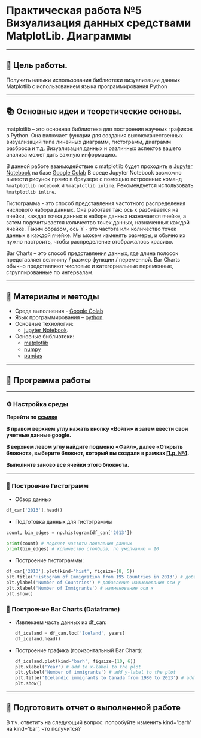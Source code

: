 # Практическая работа №5 Визуализация данных средствами MatplotLib. Диаграммы

---

## 🎯 Цель работы.

Получить навыки использования библиотеки визуализации данных Matplotlib с использованием языка программирования Python

---

## 📚 Основные идеи и теоретические основы.

matplotlib – это основная библиотека для построения научных графиков в Python. 
Она включает функции для создания высококачественных визуализаций типа линейных диаграмм, гистограмм, диаграмм разброса и т.д. 
Визуализация данных и различных аспектов вашего анализа может дать важную информацию. 

В данной работе взаимодействие с matplotlib будет проходить в [Jupyter Notebook](Pr_3.md) на базе [Google Colab](https://colab.research.google.com/notebooks/intro.ipynb)
В среде Jupyter Notebook  возможно вывести рисунок прямо в браузере с помощью встроенных команд ```%matplotlib notebook``` и ```%matplotlib inline```.
Рекомендуется использовать ```%matplotlib inline```.

Гистограмма - это способ представления частотного распределения числового набора данных. 
Она работает так: ось x разбивается на ячейки, каждая точка данных в наборе данных назначается ячейке, а затем подсчитывается количество точек данных, назначенных каждой ячейке. 
Таким образом, ось Y - это частота или количество точек данных в каждой ячейке. 
Мы можем изменять размеры, и обычно их нужно настроить, чтобы распределение отображалось красиво. 

Bar Charts – это способ представления данных, где длина полосок представляет величину / размер функции / переменной. 
Bar Charts обычно представляют числовые и категориальные переменные, сгруппированные по интервалам.

---

## 📁 Материалы и методы

- Среда выполнения - [Google Colab](https://github.com/deepmipt/dlschl/wiki/Инструкция-по-работе-с-Google-Colab)
- Язык программирования – [python](https://www.python.org/).
- Основные технологии:
  -  [jupyter Notebook](https://jupyter.org/).
- Основные библиотеки:
  - [matplotlib](https://matplotlib.org/)
  - [numpy](https://numpy.org/)
  - [pandas](https://pandas.pydata.org/)
 
---

## 🧪 Программа работы 

---

### ⚙️ Настройка среды  

**Перейти по [ссылке](https://colab.research.google.com/notebooks/intro.ipynb)**

**В правом верхнем углу нажать кнопку «Войти» и затем ввести свои учетные данные google.**

**В верхнем левом углу найдите подменю «Файл», далее «Открыть блокнот», выберите блокнот, который вы создали в рамках [П.р. №4](Pr_4.md).**

**Выполните заново все ячейки этого блокнота.**

---


### 📌 Построение Гистограмм

  - Обзор данных
  ```python
  df_can['2013'].head()
  ```
  - Подготовка данных для гистограммы
  ```python
  count, bin_edges = np.histogram(df_can['2013'])
  
  print(count) # подсчет частоты появления данных
  print(bin_edges) # количество столбцов, по умолчанию – 10
  ```
  - Построение гистограммы:
  ```python
  df_can['2013'].plot(kind='hist', figsize=(8, 5))
  plt.title('Histogram of Immigration from 195 Countries in 2013') # добавление названия
  plt.ylabel('Number of Countries') # добавление наименования оси у
  plt.xlabel('Number of Immigrants') # наименование оси х
  plt.show()
  ```
### 📌 Построение Bar Charts (Dataframe)

  - Извлекаем часть данных из df_can:
    ```python
    df_iceland = df_can.loc['Iceland', years]
    df_iceland.head()
    ```
  - Построение графика (горизонтальный Bar Chart):
    ```python
    df_iceland.plot(kind='barh', figsize=(10, 6))
    plt.xlabel('Year') # add to x-label to the plot
    plt.ylabel('Number of immigrants') # add y-label to the plot
    plt.title('Icelandic immigrants to Canada from 1980 to 2013') # add title to the plot
    plt.show()
    ```    
---

## 📌 Подготовить отчет о выполненной работе
В т.ч. ответить на следующий вопрос: попробуйте изменить kind='barh' на kind='bar', что получится?
